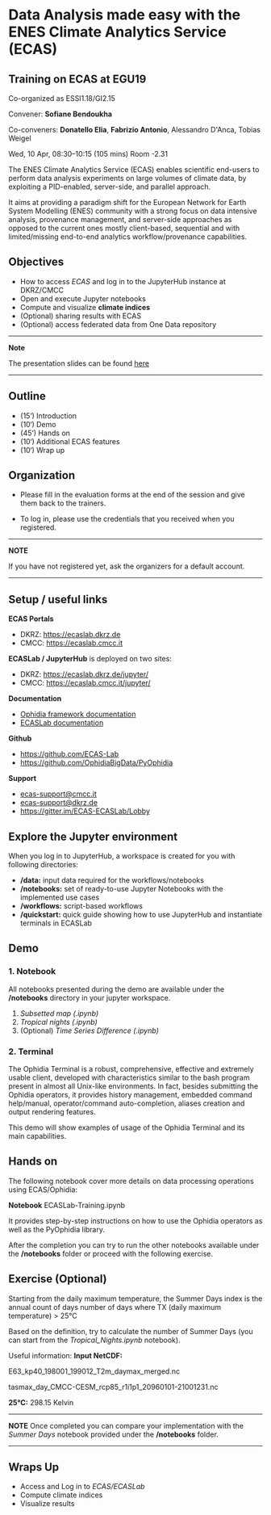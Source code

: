 # Data Analysis made easy with the ENES Climate Analytics Service (ECAS)


## Training on ECAS at EGU19

Co-organized as ESSI1.18/GI2.15

Convener: **Sofiane Bendoukha**

Co-conveners: **Donatello Elia**, **Fabrizio Antonio**, Alessandro D'Anca, Tobias Weigel

Wed, 10 Apr, 08:30–10:15 (105 mins) Room -2.31


The ENES Climate Analytics Service (ECAS) enables scientific end-users to perform data analysis experiments on large volumes of climate data, by exploiting a PID-enabled, server-side, and parallel approach.

It aims at providing a paradigm shift for the European Network for Earth System Modelling (ENES) community with a strong focus on data intensive analysis, provenance management, and server-side approaches as opposed to the current ones mostly client-based, sequential and with limited/missing end-to-end analytics workflow/provenance capabilities.


## Objectives
- How to access *ECAS* and log in to the JupyterHub instance at DKRZ/CMCC
- Open and execute Jupyter notebooks
- Compute and visualize **climate indices**
- (Optional) sharing results with ECAS
- (Optional) access federated data from One Data repository

---
**Note**

The presentation slides can be found [here](https://github.com/ECAS-Lab/ecas-training/blob/master/egu_2019/slides/ecas_presentation_egu19.pdf)

---

## Outline

- (15‘) Introduction
- (10‘) Demo
- (45‘) Hands on
- (10‘) Additional ECAS features
- (10‘) Wrap up


## Organization

* Please fill in the evaluation forms at the end of the session and give them back to the trainers.

* To log in, please use the credentials that you received when you registered.

---
**NOTE**

If you have not registered yet, ask the organizers for a default account.

---

## Setup / useful links

**ECAS Portals**

- DKRZ: https://ecaslab.dkrz.de
- CMCC: https://ecaslab.cmcc.it

**ECASLab / JupyterHub** is deployed on two sites:

- DKRZ: https://ecaslab.dkrz.de/jupyter/
- CMCC: https://ecaslab.cmcc.it/jupyter/

**Documentation**

- [Ophidia framework documentation](http://ophidia.cmcc.it/documentation/users/index.html)
- [ECASLab documentation](https://ee-docs.readthedocs.io/en/latest/)

**Github**

- https://github.com/ECAS-Lab
- https://github.com/OphidiaBigData/PyOphidia

**Support**

- ecas-support@cmcc.it
- ecas-support@dkrz.de
- https://gitter.im/ECAS-ECASLab/Lobby

## Explore the Jupyter environment

When you log in to JupyterHub, a workspace is created for you with following directories:

- **/data:** input data required for the workflows/notebooks
- **/notebooks:** set of ready-to-use Jupyter Notebooks with the implemented use cases
- **/workflows:** script-based workflows
- **/quickstart:** quick guide showing how to use JupyterHub and instantiate terminals in ECASLab


## Demo

### 1. Notebook

All notebooks presented during the demo are available under the **/notebooks** directory in your jupyter workspace.

1. *Subsetted map (.ipynb)*
2. *Tropical nights (.ipynb)* 
3. (Optional) *Time Series Difference (.ipynb)*

### 2. Terminal

The Ophidia Terminal is a robust, comprehensive, effective and extremely usable client, developed with characteristics similar to the bash program present in almost all Unix-like environments. In fact, besides submitting the Ophidia operators, it provides history management, embedded command help/manual, operator/command auto-completion, aliases creation and output rendering features. 

This demo will show examples of usage of the Ophidia Terminal and its main capabilities.

## Hands on

The following notebook cover more details on data processing operations using ECAS/Ophidia:

**Notebook** ECASLab-Training.ipynb

It provides step-by-step instructions on how to use the Ophidia operators as well as the PyOphidia library.

After the completion you can try to run the other notebooks available under the **/notebooks** folder or proceed with the following exercise.


## Exercise (Optional)

Starting from the daily maximum temperature, the Summer Days index is the annual count of days number of days where TX (daily maximum temperature) > 25°C

Based on the definition, try to calculate the number of Summer Days (you can start from the *Tropical_Nights.ipynb* notebook).

Useful information:
**Input NetCDF:**

E63_kp40_198001_199012_T2m_daymax_merged.nc

tasmax_day_CMCC-CESM_rcp85_r1i1p1_20960101-21001231.nc


**25°C:** 298.15 Kelvin

---
**NOTE**
Once completed you can compare your implementation with the *Summer Days* notebook provided under the **/notebooks** folder. 

---

## Wraps Up

+ Access and Log in to *ECAS/ECASLab*
+ Compute climate indices
+ Visualize results
